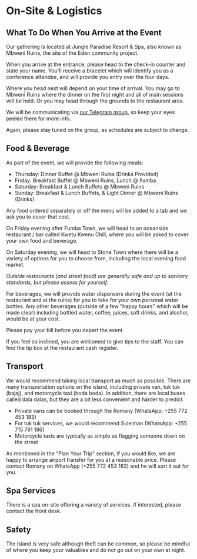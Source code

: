 # On-Site & Logistics

## What To Do When You Arrive at the Event

Our gathering is located at Jungle Paradise Resort & Spa, also known as Mbweni Ruins, the site of the Eden community project.

When you arrive at the entrance, please head to the check-in counter and state your name. You'll receive a bracelet which will identify you as a conference attendee, and will provide you entry over the four days.

Where you head next will depend on your time of arrival. You may go to Mbweni Ruins where the dinner on the first night and all of main sessions will be held. Or you may head through the grounds to the restaurant area.

We will be communicating via [our Telegram group](https://t.me/+U3Bc77YxDs1mZjUy), so keep your eyes peeled there for more info.

Again, please stay tuned on the group, as schedules are subject to change.

## Food & Beverage

As part of the event, we will provide the following meals:

- Thursday: Dinner Buffet @ Mbweni Ruins (Drinks Provided)
- Friday: Breakfast Buffet @ Mbweni Ruins, Lunch @ Fumba
- Saturday: Breakfast & Lunch Buffets @ Mbweni Ruins
- Sunday: Breakfast & Lunch Buffets, & Light Dinner @ Mbweni Ruins (Drinks)

Any food ordered separately or off the menu will be added to a tab and we ask you to cover that cost.

On Friday evening after Fumba Town, we will head to an oceanside restaurant / bar called Kwetu Kwenu Chill, where you will be asked to cover your own food and beverage.

On Saturday evening, we will head to Stone Town where there will be a variety of options for you to choose from, including the local evening food market.

*Outside restaurants (and street food) are generally safe and up to sanitary standards, but please assess for yourself.*

For beverages, we will provide water dispensers during the event (at the restaurant and at the ruins) for you to take for your own personal water bottles. Any other beverages (outside of a few "happy hours" which will be made clear) including bottled water, coffee, juices, soft drinks, and alcohol, would be at your cost.

Please pay your bill before you depart the event.

If you feel so inclined, you are welcomed to give tips to the staff. You can find the tip box at the restaurant cash register.

## Transport

We would recommend taking local transport as much as possible. There are many transportation options on the island, including private van, tuk tuk (bajaj), and motorcycle taxi (boda boda). In addition, there are local buses called dala dalas, but they are a bit less convenient and harder to predict.

- Private vans can be booked through the Romany (WhatsApp: +255 772 453 183)
- For tuk tuk services, we would recommend Suleiman (WhatsApp: +255 715 791 186)
- Motorcycle taxis are typically as simple as flagging someone down on the street

As mentioned in the "Plan Your Trip" section, if you would like, we are happy to arrange airport transfer for you at a reasonable price. Please contact Romany on WhatsApp (+255 772 453 183) and he will sort it out for you.

## Spa Services

There is a spa on-site offering a variety of services. If interested, please contact the front desk.

## Safety

The island is very safe although theft can be common, so please be mindful of where you keep your valuables and do not go out on your own at night.
